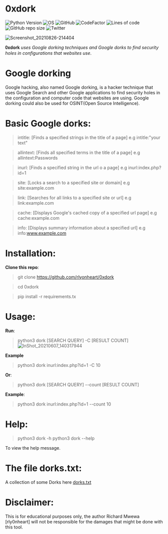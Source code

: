 # 0xdork

![Python Version](https://img.shields.io/badge/python-3.x-blue?style=flat&logo=python)
![OS](https://img.shields.io/badge/OS-GNU%2FLinux-red?style=flat&logo=linux)
![GitHub](https://img.shields.io/github/license/rlyonheart/0xdork?ystyle=flat)
![CodeFactor](https://www.codefactor.io/repository/github/rlyonheart/0xdork/badge)
![Lines of code](https://img.shields.io/tokei/lines/github/rlyonheart/0xdork)
![GitHub repo size](https://img.shields.io/github/repo-size/rlyonheart/0xdork)
![Twitter](https://img.shields.io/twitter/follow/rly0nheart?&style=flat&logo=twitter)

![Screenshot_20210826-214404](https://user-images.githubusercontent.com/74001397/131028816-b10318e9-a6a9-4774-a6f6-4f963d9bf673.jpg)

 𝟎𝐱𝐝𝐨𝐫𝐤 *uses Google dorking techniques and Google dorks to find security holes in configurations that websites use*.

 
 # Google dorking
 Google hacking, also named Google dorking, is a hacker technique that uses Google Search and other Google applications to find security holes in the configuration and computer code that websites are using. Google dorking could also be used for OSINT(Open Source Intelligence).
 
 # Basic Google dorks:
> intitle:    [Finds a specified strings in the title of a page]  e.g intitle:"your text"

> allintext:  [Finds all specified terms in the title of a page]  e.g allintext:Passwords

> inurl:      [Finds a specified string in the url o a page]      e.g inurl:index.php?id=1

> site:       [Locks a search to a specified site or domain]      e.g site:example.com

> link:       [Searches for all links to a specified site or url] e.g link:example.com

> cache:      [Displays Google's cached copy of a specified url page] e.g cache:example.com

> info:      [Displays summary information about a specified url]  e.g info:www.example.com

# Installation:
**Clone this repo**:
> git clone https://github.com/rlyonheart/0xdork

> cd 0xdork 

> pip install -r requirements.tx

# Usage:
**Run**:
> python3 dork [SEARCH QUERY] -C [RESULT COUNT]
![InShot_20210607_140317944](https://user-images.githubusercontent.com/74001397/121014591-71055d00-c79a-11eb-9db9-73ac137f67d0.jpg)


**Example** 
> python3 dork inurl:index.php?id=1 -C 10
  
**Or**:

> python3 dork [SEARCH QUERY] --count [RESULT COUNT]

**Example**:
> python3 dork inurl:index.php?id=1 --count 10
  
# Help:
> python3 dork -h
> python3 dork --help

To view the help message. 

# The file dorks.txt:
A collection of some Dorks here [dorks.txt](https://github.com/rlyonheart/0xdork/blob/master/dorks.txt)



  
  # Disclaimer:
  This is for educational purposes only, the author Richard Mwewa [rly0nheart] will not be responsible for the damages that might be done with this tool.
  
  

 



